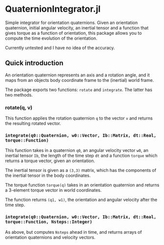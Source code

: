
# QuaternionIntegrator.jl

Simple integrator for orientation quaternions. Given an orientation quaternion, initial
angular velocity, an inertial tensor and a function that gives torque as a function of
orientation, this package allows you to compute the time evolution of the orientation.

Currently untested and I have no idea of the accuracy.



## Quick introduction

An orientation quaternion represents an axis and a rotation angle, and it maps from 
an objects body coordinate frame to the (inertial) world frame.

The package exports two functions: `rotate` and `integrate`. The latter has two methods.

### rotate(q, v)

This function applies the rotation quaternion `q` to the vector `v` and returns the
resulting rotated vector.

### `integrate(q0::Quaternion, w0::Vector, Ib::Matrix, dt::Real, torque::Function)`

This function takes in a quaternion `q0`, an angular velocity vector `w0`, an inertial
tensor `Ib`, the length of the time step `dt` and a function `torque` which returns a
torque vector, given an orientation.

The inertial tensor is given as a `(3,3)` matrix, which has the components of the inertial
tensor in the body coordinates.

The torque function `torque(q)` takes in an orientation quaternion and returns a 3-element
torque vector in world coordinates.

The function returns `(q1, w1)`, the orientation and angular velocity after the time step.

### `integrate(q0::Quaternion, w0::Vector, Ib::Matrix, dt::Real, torque::Function, Nsteps::Integer)`

As above, but computes `Nsteps` ahead in time, and returns arrays of orientation
quaternions and velocity vectors.

